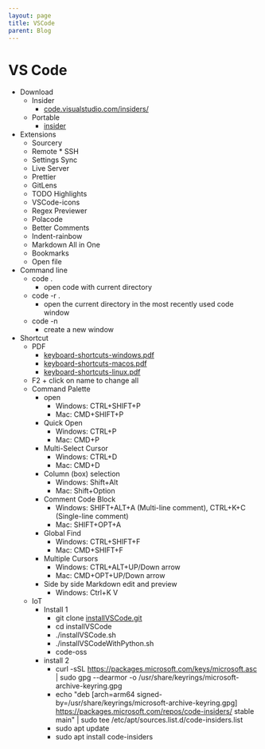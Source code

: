 ```yaml
---
layout: page
title: VSCode
parent: Blog
---
```


# VS Code
* Download 
	* Insider
		* [code.visualstudio.com/insiders/ ](https://code.visualstudio.com/insiders/) 
	* Portable 
		* [insider](https://code.visualstudio.com/sha/download?build=insider&os=win32-x64-archive)
* Extensions
	* Sourcery
	* Remote * SSH
	* Settings Sync
	* Live Server
	* Prettier
	* GitLens
	* TODO Highlights
	* VSCode-icons
	* Regex Previewer
	* Polacode
	* Better Comments
	* Indent-rainbow
	* Markdown All in One
	* Bookmarks
	* Open file
* Command line
	* code . 
		* open code with current directory
	* code -r . 
		* open the current directory in the most recently used code window
	* code -n 
		* create a new window
* Shortcut
	* PDF
		* [keyboard-shortcuts-windows.pdf ](https://code.visualstudio.com/shortcuts/keyboard-shortcuts-windows.pdf )
		* [keyboard-shortcuts-macos.pdf](https://code.visualstudio.com/shortcuts/keyboard-shortcuts-macos.pdf)
		* [keyboard-shortcuts-linux.pdf ](https://code.visualstudio.com/shortcuts/keyboard-shortcuts-linux.pdf) 
	* F2 + click on name to change all 
	* Command Palette
		* open
			* Windows: CTRL+SHIFT+P
			* Mac: CMD+SHIFT+P
		* Quick Open
		    * Windows: CTRL+P
		    * Mac: CMD+P
	   * Multi-Select Cursor
		    * Windows: CTRL+D
		    * Mac: CMD+D
	   * Column (box) selection
		    * Windows: Shift+Alt 
		    * Mac: Shift+Option
	   * Comment Code Block
		    * Windows: SHIFT+ALT+A (Multi-line comment), CTRL+K+C (Single-line comment)
		    * Mac: SHIFT+OPT+A
	   * Global Find
		    * Windows: CTRL+SHIFT+F
		    * Mac: CMD+SHIFT+F
	   * Multiple Cursors
		    * Windows: CTRL+ALT+UP/Down arrow
		    * Mac: CMD+OPT+UP/Down arrow
	   * Side by side Markdown edit and preview
		    *  Windows: Ctrl+K V
  * IoT
	   * Install 1
			* git clone [installVSCode.git](https://github.com/JetsonHacksNano/installVSCode.git)
			* cd installVSCode
			* ./installVSCode.sh
			* ./installVSCodeWithPython.sh
			* code-oss
	   * install 2
			* curl -sSL https://packages.microsoft.com/keys/microsoft.asc | sudo gpg --dearmor -o /usr/share/keyrings/microsoft-archive-keyring.gpg
			* echo "deb [arch=arm64 signed-by=/usr/share/keyrings/microsoft-archive-keyring.gpg] https://packages.microsoft.com/repos/code-insiders/ stable main" | sudo tee /etc/apt/sources.list.d/code-insiders.list
			* sudo apt update
			* sudo apt install code-insiders